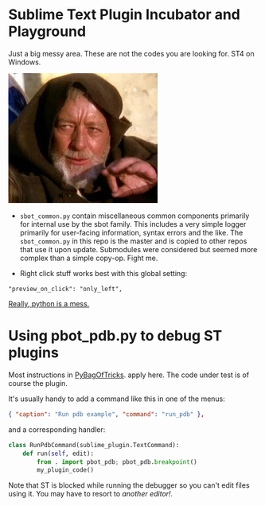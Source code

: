 # Sublime Text Plugin Incubator and Playground

Just a big messy area. These are not the codes you are looking for. ST4 on Windows.

![owk](owk.jpg)


- `sbot_common.py` contain miscellaneous common components primarily for internal use by the sbot family.
  This includes a very simple logger primarily for user-facing information, syntax errors and the like.
  The `sbot_common.py` in this repo is the master and is copied to other repos that use it upon update.
  Submodules were considered but seemed more complex than a simple copy-op. Fight me.

- Right click stuff works best with this global setting:
```
"preview_on_click": "only_left",
```

[Really, python is a mess.](https://xkcd.com/1987)


# Using pbot_pdb.py to debug ST plugins

Most instructions in [PyBagOfTricks](https://github.com/cepthomas/PyBagOfTricks/blob/main/README.md).
apply here. The code under test is of course the plugin.

It's usually handy to add a command like this in one of the menus:
```json
{ "caption": "Run pdb example", "command": "run_pdb" },
```
and a corresponding handler:
```python
class RunPdbCommand(sublime_plugin.TextCommand):
    def run(self, edit):
        from . import pbot_pdb; pbot_pdb.breakpoint()
        my_plugin_code()
```

Note that ST is blocked while running the debugger so you can't edit files using it.
  You may have to resort to *another editor!*.
